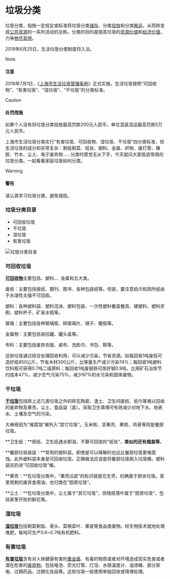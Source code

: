 # 垃圾分类

垃圾分类，指按一定规定或标准将垃圾分类[储存](https://baike.baidu.com/item/储存/2446499)、分类[投放](https://baike.baidu.com/item/投放/115260)和分类[搬运](https://baike.baidu.com/item/搬运/7375459)，从而转变成[公共资源](https://baike.baidu.com/item/公共资源/2760349)的一系列活动的总称。分类的目的是提高垃圾的[资源价值](https://baike.baidu.com/item/资源价值/6007045)和[经济价值](https://baike.baidu.com/item/经济价值/9020010)，力争[物尽其用](https://baike.baidu.com/item/物尽其用/4750586)。

2019年6月25日，生活垃圾分类制度将入法。

> [!NOTE]
>
> #### 注意
>
> 2019年7月1日，《[上海市生活垃圾管理条例](https://baike.baidu.com/item/上海市生活垃圾管理条例/23289169)》正式实施，生活垃圾按照“可回收物”、“有害垃圾”、“湿垃圾”、“干垃圾”的分类标准。

> [!CAUTION]
>
> #### 处罚措施
>
> 如果个人没有将垃圾分类投放最高罚款200元人民币，单位混装混运最高罚款5万元人民币。

上海市生活垃圾分类实行“有害垃圾、可回收物、湿垃圾、干垃圾”四分类标准，但生活垃圾的成分却非常复杂：剩饭剩菜、纸张、塑料、金属、织物、废灯管、橡胶、竹木、尘土、电子废弃物……分类时感觉无从下手，今天就问大家挑选常用的垃圾分类。一起看看家庭垃圾如何分类。

> [!WARNING]
>
> #### 警告
>
> 请认真学习垃圾分类，避免错投。

### 垃圾分类目录

- 可回收垃圾
- 干垃圾
- 湿垃圾
- 有害垃圾

![垃圾分类目录](https://gss0.bdstatic.com/-4o3dSag_xI4khGkpoWK1HF6hhy/baike/s%3D220/sign=839cc7d376c6a7efbd26af24cdfbafe9/94cad1c8a786c9171bb33035c93d70cf3bc7570d.jpg)

### 可回收垃圾

[**可回收物**](https://baike.baidu.com/item/可回收物/2479461)主要包括、塑料、、金属和五大类。

废纸：主要包括报纸、期刊、图书、各种包装纸等。但是，要注意纸巾和厕所纸由于水溶性太强不可回收。

塑料：各种塑料袋、塑料泡沫、塑料包装、一次性塑料餐盒餐具、硬塑料、塑料牙刷、塑料杯子、矿泉水瓶等。

玻璃：主要包括各种玻璃瓶、碎玻璃片、镜子、暖瓶等。

金属物：主要包括易拉罐、罐头盒等。

布料：主要包括废弃衣服、桌布、洗脸巾、书包、鞋等。

这些垃圾通过综合处理回收利用，可以减少污染，节省资源。如每回收1吨废纸可造好纸850公斤，节省木材300公斤，比等量生产减少污染74%；每回收1吨塑料饮料瓶可获得0.7吨二级原料；每回收1吨废钢铁可炼好钢0.9吨，比用矿石冶炼节约成本47%，减少空气污染75%，减少97%的水污染和固体废物。

### 干垃圾

[**干垃圾**](https://baike.baidu.com/item/其他垃圾/10379912)包括除上述几类垃圾之外的砖瓦陶瓷、渣土、卫生间废纸、纸巾等难以回收的废弃物及果壳、尘土、食品袋（盒）。采取卫生填埋可有效减少对地下水、地表水、土壤及空气的污染。

大棒骨因为“难腐蚀”被列入“其它垃圾”。玉米核、坚果壳、果核、鸡骨等则是餐厨垃圾。

**卫生纸：**厕纸、卫生纸遇水即溶，不算可回收的“纸张”，**类似的还有烟盒等**。

**餐厨垃圾装袋：**常用的塑料袋，即使是可以降解的也远比餐厨垃圾更难腐蚀。此外塑料袋本身是可回收垃圾。正确做法应该是将餐厨垃圾倒入垃圾桶，塑料袋另扔进“可回收垃圾”桶。

**果壳：**在垃圾分类中，“果壳瓜皮”的标识就是花生壳，的确属于厨余垃圾。家里用剩的废弃食用油，也归类在“厨房垃圾”。

**尘土：**在垃圾分类中，尘土属于“其它垃圾”，但残枝落叶属于“厨房垃圾”，包括家里开败的鲜花等。

### 湿垃圾

[**湿垃圾**](https://baike.baidu.com/item/厨余垃圾/2283789)包括剩菜剩饭、骨头、菜根菜叶、果皮等食品类废物。经生物技术就地处理堆肥，每吨可生产0.6~0.7吨有机肥料。

### 有害垃圾

[**有害垃圾**](https://baike.baidu.com/item/有害垃圾/5677220)含有对人体健康有害的[重金属](https://baike.baidu.com/item/重金属)、有毒的物质或者对环境造成现实危害或者潜在危害的[废弃物](https://baike.baidu.com/item/废弃物)。包括电池、荧光灯管、灯泡、水银温度计、油漆桶、部分家电、过期药品、过期化妆品等。这些垃圾一般使用单独回收或填埋处理。